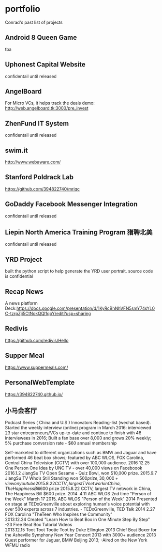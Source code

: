 # portfolio
Conrad's past list of projects


## Android 8 Queen Game
tba

## Uphonest Capital Website 
confidentail until released

## AngelBoard
For Micro VCs, it helps track the deals
demo: http://web.angelboard.tk:3000/pre_invest


## ZhenFund IT System
confidentail until released 


## swim.it 
http://www.webaware.com/

## Stanford Poldrack Lab
https://github.com/394822740/mriqc


## GoDaddy Facebook Messenger Integration
confidentail until released

## Liepin North America Training Program 猎聘北美 
confidentail until released

## YRD Project 
built the python script to help generate the YRD user portrait. source code is confidential 


## Recap News
A news platform 
Deck:https://docs.google.com/presentation/d/1KyRcBhNhVFN5smY74sYL0C-tzrpZji5CtNokQQl1qoY/edit?usp=sharing


## Redivis 
https://github.com/redivis/Hello

## Supper Meal
https://www.suppermeals.com/

## PersonalWebTemplate
https://394822740.github.io/


## 小马会客厅
Podcast Series ( China and U.S )  Innovators Reading-list (wechat based). Started the weekly interview (online) program in March 2016: interviewed 23 star entrepreneurs/VCs up-to-date and continue to finish with 48 interviewees in 2016;
Built a fan base over 8,000 and grows 20% weekly; 5% purchase conversion rate - $60 annual membership


Self-marketed to different organizations such as BMW and Jaguar and have performed 46 beat box shows; featured by ABC WLOS, FOX Carolina, Central China Television (CCTV) with over 100,000 audience.
2016 12.25 One Person One Idea by UNC TV - over 40,000 views on Faceboook
2016.1.2 JiangSu TV  Open Sesame - Quiz Bowl, won $10,000 prize.
2015.9.7 JiangSu TV  Who’s Still Standing won $500 prize, 30,000+view on youtube 
2015.8.22 CCTV, largest TV network in China,  The Happiness Bill  600$ prize 
2015.8.22 CCTV, largest TV network in China,  The Happiness Bill  $600 prize.
2014 .4.11 ABC WLOS 2nd time "Person of the Week"  March 17 2015, ABC WLOS "Person of the Week" 
2014 Presented on stage at TEDxGreenville about exploring human's voice potential with over 500 experts across 7 industries. - TEDxGreenville, TED Talk
2014 2.27 FOX Carolina "TheTeen Who Inspires the Community"  
2013.12.24 Created "Learn How to Beat Box in One Minute Step By Step" -23 Free Beat Box Tutorial Videos  
2013.12.15 Toot Toot Tootie Toot by Duke Ellington
2013 Chief Beat Boxer for the Asheville Symphony New Year Concert 2013 with 3000+ audience
2013 Guest performer for Jaguar, BMW Beijing 2013; -Aired on the New York WFMU radio
